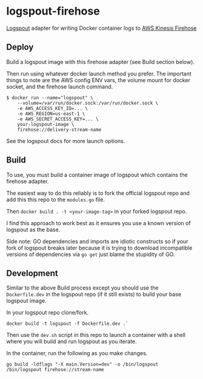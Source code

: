 # logspout-firehose

[Logspout](https://github.com/gliderlabs/logspout) adapter for writing Docker container logs to [AWS Kinesis Firehose](https://aws.amazon.com/kinesis/firehose/)

## Deploy

Build a logspout image with this firehose adapter (see Build section below).

Then run using whatever docker launch method you prefer. The important things to note are the AWS config ENV vars, the volume mount for docker socket, and the firehose launch command.

```
$ docker run --name="logspout" \
    --volume=/var/run/docker.sock:/var/run/docker.sock \
    -e AWS_ACCESS_KEY_ID=... \
    -e AWS_REGION=us-east-1 \
    -e AWS_SECRET_ACCESS_KEY=... \
    your-logspout-image \
    firehose://delivery-stream-name
```

See the logspout docs for more launch options.

## Build

To use, you must build a container image of logspout which contains the firehose adapter.

The easiest way to do this reliably is to fork the official logspout repo and add this this repo to the `modules.go` file.

Then `docker build . -t <your-image-tag>` in your forked logspout repo.

I find this approach to work best as it ensures you use a known version of logspout as the base.

Side note: GO dependencies and imports are idiotic constructs so if your fork of logspout breaks later because it is trying to download incompatible versions of dependencies via `go get` just blame the stupidity of GO.

## Development

Similar to the above Build process except you should use the `Dockerfile.dev` in the logspout repo (if it still exists) to build your base logspout image.

In your logspout repo clone/fork.

```
docker build -t logspout -f Dockerfile.dev .`
```

Then use the `dev.sh` script in this repo to launch a container with a shell where you will build and run logspout as you iterate.

In the container, run the following as you make changes.

```
go build -ldflags "-X main.Version=dev" -o /bin/logspout
/bin/logspout firehose://stream-name
```
